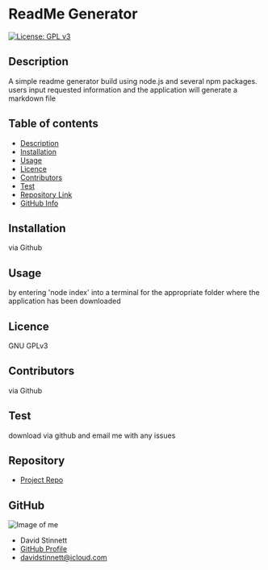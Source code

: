 # **ReadMe Generator**
[![License: GPL v3](https://img.shields.io/badge/License-GPLv3-blue.svg)](https://www.gnu.org/licenses/gpl-3.0)
## Description 
A simple readme generator build using node.js and several npm packages. users input requested information and the application will generate a markdown file
## Table of contents
- [Description](#Description)
- [Installation](#Installation)
- [Usage](#Usage)
- [Licence](#Licence)
- [Contributors](#Contributors)
- [Test](#Test)
- [Repository Link](#Repository)
- [GitHub Info](#GitHub) 
## Installation
via Github
## Usage
by entering 'node index' into a terminal for the appropriate folder where the application has been downloaded
## Licence
GNU GPLv3
## Contributors
via Github
## Test
download via github and email me with any issues
## Repository
- [Project Repo](https://github.com/serjykalstryke/ReadMe-Generator)
## GitHub
![Image of me](https://avatars2.githubusercontent.com/u/68971513?v=4)
- David Stinnett
- [GitHub Profile](https://github.com/serjykalstryke)
- <davidstinnett@icloud.com>